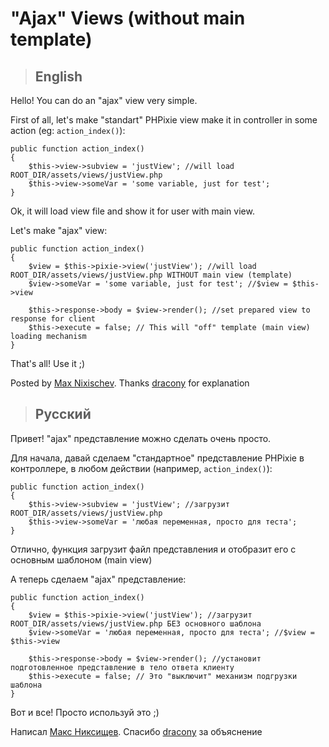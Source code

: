 # "Ajax" Views (without main template)
> ## English

Hello! You can do an "ajax" view very simple.

First of all, let's make "standart" PHPixie view make it in controller in some action (eg: `action_index()`):
```
public function action_index()
{
    $this->view->subview = 'justView'; //will load ROOT_DIR/assets/views/justView.php
    $this->view->someVar = 'some variable, just for test';
}
```

Ok, it will load view file and show it for user with main view.

Let's make "ajax" view:
```
public function action_index()
{
    $view = $this->pixie->view('justView'); //will load ROOT_DIR/assets/views/justView.php WITHOUT main view (template)
    $view->someVar = 'some variable, just for test'; //$view = $this->view
    
    $this->response->body = $view->render(); //set prepared view to response for client
    $this->execute = false; // This will "off" template (main view) loading mechanism
}
```

That's all! Use it ;)

Posted by [Max Nixischev](https://github.com/agmanix/). Thanks [dracony](https://github.com/dracony) for explanation



> ## Русский

Привет! "ajax" представление можно сделать очень просто.

Для начала, давай сделаем "стандартное" представление PHPixie в контроллере, в любом действии (например, `action_index()`):
```
public function action_index()
{
    $this->view->subview = 'justView'; //загрузит ROOT_DIR/assets/views/justView.php
    $this->view->someVar = 'любая переменная, просто для теста';
}
```

Отлично, функция загрузит файл представления и отобразит его с основным шаблоном (main view)

А теперь сделаем "ajax" представление:
```
public function action_index()
{
    $view = $this->pixie->view('justView'); //загрузит ROOT_DIR/assets/views/justView.php БЕЗ основного шаблона
    $view->someVar = 'любая переменная, просто для теста'; //$view = $this->view
    
    $this->response->body = $view->render(); //установит подготовленное представление в тело ответа клиенту
    $this->execute = false; // Это "выключит" механизм подгрузки шаблона
}
```

Вот и все! Просто используй это ;)

Написал [Макс Никсищев](https://github.com/agmanix/). Спасибо [dracony](https://github.com/dracony) за объяснение
